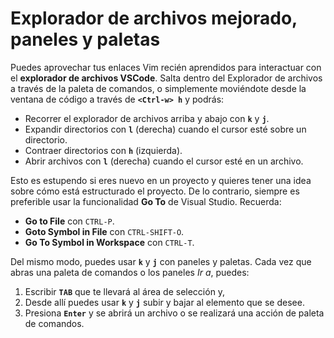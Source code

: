 # Explorador de archivos mejorado, paneles y paletas

Puedes aprovechar tus enlaces Vim recién aprendidos para interactuar con el **explorador de archivos VSCode**. Salta dentro del Explorador de archivos a través de la paleta de comandos, o simplemente moviéndote desde la ventana de código a través de **`<Ctrl-w> h`** y podrás:

- Recorrer el explorador de archivos arriba y abajo con **`k`** y **`j`**.
- Expandir directorios con **`l`** (derecha) cuando el cursor esté sobre un directorio.
- Contraer directorios con **`h`** (izquierda).
- Abrir archivos con **`l`** (derecha) cuando el cursor esté en un archivo.

Esto es estupendo si eres nuevo en un proyecto y quieres tener una idea sobre cómo está estructurado el proyecto. De lo contrario, siempre es preferible usar la funcionalidad **Go To** de Visual Studio. Recuerda:

- **Go to File** con `CTRL-P`.
- **Goto Symbol in File** con `CTRL-SHIFT-O`.
- **Go To Symbol in Workspace** con `CTRL-T`.

Del mismo modo, puedes usar **`k`** y **`j`** con paneles y paletas. Cada vez que abras una paleta de comandos o los paneles *Ir a*, puedes:

1. Escribir **`TAB`** que te llevará al área de selección y,
2. Desde allí puedes usar **`k`** y **`j`** subir y bajar al elemento que se desee.
3. Presiona **`Enter`** y se abrirá un archivo o se realizará una acción de paleta de comandos.
